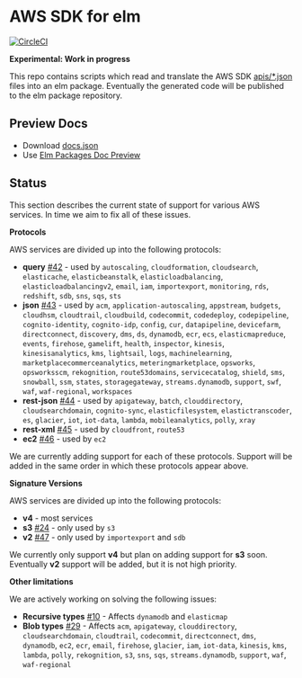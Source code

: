 AWS SDK for elm
===============

[![CircleCI](https://img.shields.io/circleci/project/github/ktonon/aws-sdk-elm/master.svg)](https://circleci.com/gh/ktonon/aws-sdk-elm)

__Experimental: Work in progress__

This repo contains scripts which read and translate the AWS SDK [apis/*.json][] files into an elm package. Eventually the generated code will be published to the elm package repository.

## Preview Docs

* Download [docs.json](https://s3.amazonaws.com/aws-sdk-elm/docs.json)
* Use [Elm Packages Doc Preview](http://package.elm-lang.org/help/docs-preview)

[apis/*.json]:https://github.com/aws/aws-sdk-js/tree/master/apis
[AWS SDK for JavaScript]:https://github.com/aws/aws-sdk-js

## Status

This section describes the current state of support for various AWS services. In time we aim to fix all of these issues.

__Protocols__

AWS services are divided up into the following protocols:

* __query__ [#42](/../../issues/42) -  used by `autoscaling`, `cloudformation`, `cloudsearch`, `elasticache`, `elasticbeanstalk`, `elasticloadbalancing`, `elasticloadbalancingv2`, `email`, `iam`, `importexport`, `monitoring`, `rds`, `redshift`, `sdb`, `sns`, `sqs`, `sts`
* __json__ [#43](/../../issues/43) - used by `acm`, `application-autoscaling`, `appstream`, `budgets`, `cloudhsm`, `cloudtrail`, `cloudbuild`, `codecommit`, `codedeploy`, `codepipeline`, `cognito-identity`, `cognito-idp`, `config`, `cur`, `datapipeline`, `devicefarm`, `directconnect`, `discovery`, `dms`, `ds`, `dynamodb`, `ecr`, `ecs`, `elasticmapreduce`, `events`, `firehose`, `gamelift`, `health`, `inspector`, `kinesis`, `kinesisanalytics`, `kms`, `lightsail`, `logs`, `machinelearning`, `marketplacecommerceanalytics`, `meteringmarketplace`, `opsworks`, `opsworksscm`, `rekognition`, `route53domains`, `servicecatalog`, `shield`, `sms`, `snowball`, `ssm`, `states`, `storagegateway`, `streams.dynamodb`, `support`, `swf`, `waf`, `waf-regional`, `workspaces`
* __rest-json__ [#44](/../../issues/44) - used by `apigateway`, `batch`, `clouddirectory`, `cloudsearchdomain`, `cognito-sync`, `elasticfilesystem`, `elastictranscoder`, `es`, `glacier`, `iot`, `iot-data`, `lambda`, `mobileanalytics`, `polly`, `xray`
* __rest-xml__ [#45](/../../issues/45) - used by `cloudfront`, `route53`
* __ec2__ [#46](/../../issues/46) - used by `ec2`

We are currently adding support for each of these protocols. Support will be added in the same order in which these protocols appear above.

__Signature Versions__

AWS services are divided up into the following protocols:

* __v4__ - most services
* __s3__ [#24](/../../issues/24) - only used by `s3`
* __v2__ [#47](/../../issues/47) - only used by `importexport` and `sdb`

We currently only support __v4__ but plan on adding support for __s3__ soon. Eventually __v2__ support will be added, but it is not high priority.

__Other limitations__

We are actively working on solving the following issues:

* __Recursive types__ [#10](/../../issues/10) - Affects `dynamodb` and `elasticmap`
* __Blob types__ [#29](/../../issues/29) - Affects `acm`, `apigateway`, `clouddirectory`, `cloudsearchdomain`, `cloudtrail`, `codecommit`, `directconnect`, `dms`, `dynamodb`, `ec2`, `ecr`, `email`, `firehose`, `glacier`, `iam`, `iot-data`, `kinesis`, `kms`, `lambda`, `polly`, `rekognition`, `s3`, `sns`, `sqs`, `streams.dynamodb`, `support`, `waf`, `waf-regional`
